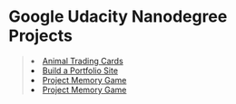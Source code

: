 # Google Udacity Nanodegree Projects
> [<li>Animal Trading Cards</li>](https://github.com/mkutlu/Google-Udacity-Nanodegree-Projects/tree/master/Animal%20Trading%20Cards)
> [<li>Build a Portfolio Site</li>](https://github.com/mkutlu/Google-Udacity-Nanodegree-Projects/tree/master/Build%20a%20Portfolio%20Site)
> [<li>Project Memory Game</li>](https://github.com/mkutlu/Google-Udacity-Nanodegree-Projects/tree/master/Project%20Memory%20Game)
> [<li>Project Memory Game</li>](https://github.com/mkutlu/Google-Udacity-Nanodegree-Projects/tree/master/Arcade%20Game)
